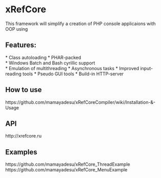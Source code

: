 # xRefCore
This framework will simplify a creation of PHP console applicaions with OOP using

<h2>Features:</h2>
* Class autoloading
* PHAR-packed<br>
* Windows Batch and Bash cyrillic support<br>
* Emulation of multithreading
* Asynchronous tasks
* Improved input-reading tools
* Pseudo GUI tools
* Build-in HTTP-server

<h2>How to use</h2>
https://github.com/mamayadesu/xRefCoreCompiler/wiki/Installation-&-Usage

<h2>API</h2>
http://xrefcore.ru

<h2>Examples</h2>
https://github.com/mamayadesu/xRefCore_ThreadExample<br>
https://github.com/mamayadesu/xRefCore_MenuExample
